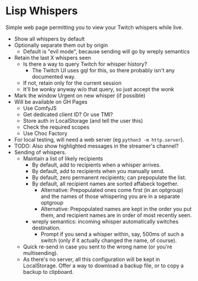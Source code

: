 Lisp Whispers
=============

Simple web page permitting you to view your Twitch whispers while live.

- Show all whispers by default
- Optionally separate them out by origin
  - Default is "evil mode", because sending will go by wreply semantics
- Retain the last X whispers seen
  - Is there a way to query Twitch for whisper history?
    - The Twitch UI uses gql for this, so there probably isn't any documented way.
  - If not, retain only for the current session
  - It'll be wonky anyway w/o that query, so just accept the wonk
- Mark the window Urgent on new whisper (if possible)
- Will be available on GH Pages
  - Use ComfyJS
  - Get dedicated client ID? Or use TMI?
  - Store auth in LocalStorage (and tell the user this)
  - Check the required scopes
  - Use Choc Factory
- For local testing, will need a web server (eg `python3 -m http.server`).
- TODO: Also show highlighted messages in the streamer's channel?
- Sending of whispers.
  - Maintain a list of likely recipients
    - By default, add to recipients when a whisper arrives.
    - By default, add to recipients when you manually send.
    - By default, zero permanent recipients; can prepopulate the list.
    - By default, all recipient names are sorted affabeck together.
      - Alternative: Prepopulated ones come first (in an optgroup) and the
        names of those whispering you are in a separate optgroup
      - Alternative: Prepopulated names are kept in the order you put them,
        and recipient names are in order of most recently seen.
    - wreply semantics: incoming whisper automatically switches destination.
      - Prompt if you send a whisper within, say, 500ms of such a switch
        (only if it actually changed the name, of course).
  - Quick re-send in case you sent to the wrong name (or you're multisending).
  - As there's no server, all this configuration will be kept in LocalStorage.
    Offer a way to download a backup file, or to copy a backup to clipboard.
